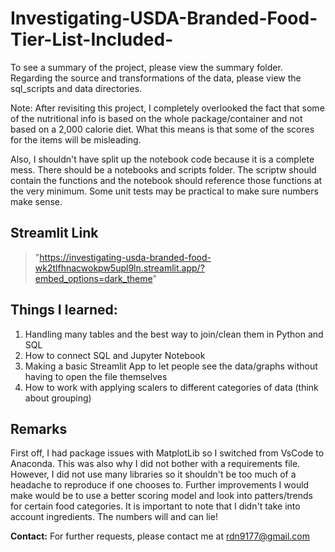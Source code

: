 # Investigating-USDA-Branded-Food-Tier-List-Included-

To see a summary of the project, please view the summary folder. Regarding the source and transformations of the data, please view the sql_scripts and data directories. 

Note: After revisiting this project, I completely overlooked the fact that some of the nutritional info is based on the whole package/container and not based on a 2,000 calorie diet. What this means is that some of the scores for the items will be misleading. 

Also, I shouldn't have split up the notebook code because it is a complete mess. There should be a notebooks and scripts folder. The scriptw should contain the functions and the notebook should reference those functions at the very minimum. Some unit tests may be practical to make sure numbers make sense.

## Streamlit Link
> "https://investigating-usda-branded-food-wk2tlfhnacwokpw5upl9ln.streamlit.app/?embed_options=dark_theme"

## Things I learned:
1. Handling many tables and the best way to join/clean them in Python and SQL
2. How to connect SQL and Jupyter Notebook
3. Making a basic Streamlit App to let people see the data/graphs without having to open the file themselves
4. How to work with applying scalers to different categories of data (think about grouping)

## Remarks
First off, I had package issues with MatplotLib so I switched from VsCode to Anaconda. This was also why I did not bother with a requirements file. However, I did not use many libraries so it shouldn't be too much of a headache to reproduce if one chooses to. Further improvements I would make would be to use a better scoring model and look into patters/trends for certain food categories. It is important to note that I didn't take into account ingredients. The numbers will and can lie! 

__Contact:__ For further requests, please contact me at rdn9177@gmail.com


 
